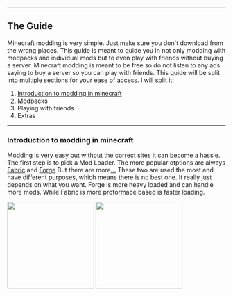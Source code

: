 
 
---

## The Guide
Minecraft modding is very simple. Just make sure you don't download from the wrong places. 
This guide is meant to guide you in not only modding with modpacks and individual mods but to even play with friends without buying a server. Minecraft modding is meant to be free so do not listen to any ads saying to buy a server so you can play with friends. 
This guide will be split into multiple sections for your ease of access. I will split it:
1. [Introduction to modding in minecraft](#Intro)
2. Modpacks
3. Playing with friends
4. Extras

---

### Introduction to modding in minecraft 


Modding is very easy but without the correct sites it can become a hassle. 
The first step is to pick a Mod Loader.
The more popular otptions are always [Fabric](https://fabricmc.net/) and [Forge](https://files.minecraftforge.net/net/minecraftforge/forge/)
But there are more[...](https://ftb.fandom.com/wiki/Category:Modloaders)
These two are used the most and have different purposes, which means there is no best one. It really just depends on what you want. Forge is more heavy loaded and can handle more mods. While Fabric is more proformace based is faster loading. 

<img src="https://github.com/hollowshield/minecraftmodding/assets/70131064/76690140-3577-452e-9587-af6e74e992b0" width="200">

<img src="https://github.com/hollowshield/minecraftmodding/assets/70131064/07bbe05e-b22b-49db-b274-9c0115470b38" width="200">




